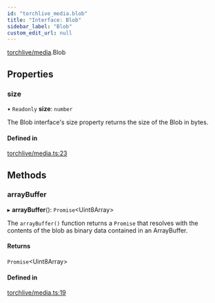 ```yaml
---
id: "torchlive_media.blob"
title: "Interface: Blob"
sidebar_label: "Blob"
custom_edit_url: null
---
```


[torchlive/media](../modules/torchlive_media.md).Blob

## Properties

### size

• `Readonly` **size**: `number`

The Blob interface's size property returns the size of the Blob in bytes.

#### Defined in

[torchlive/media.ts:23](https://github.com/pytorch/live/blob/e2cd68c/react-native-pytorch-core/src/torchlive/media.ts#L23)

## Methods

### arrayBuffer

▸ **arrayBuffer**(): `Promise`<Uint8Array\>

The `arrayBuffer()` function returns a `Promise` that resolves with the
contents of the blob as binary data contained in an ArrayBuffer.

#### Returns

`Promise`<Uint8Array\>

#### Defined in

[torchlive/media.ts:19](https://github.com/pytorch/live/blob/e2cd68c/react-native-pytorch-core/src/torchlive/media.ts#L19)
